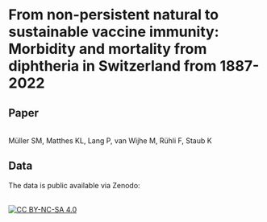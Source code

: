 # From non-persistent natural to sustainable vaccine immunity: Morbidity and mortality from diphtheria in Switzerland from 1887-2022

## Paper

<br >
Müller SM, Matthes KL, Lang P, van Wijhe M, Rühli F, Staub K
<br >

## Data

The data is public available via Zenodo:
<br >
<br >


[![CC BY-NC-SA 4.0][cc-by-nc-sa-image]][cc-by-nc-sa]

[cc-by-nc-sa]: http://creativecommons.org/licenses/by-nc-sa/4.0/
[cc-by-nc-sa-image]: https://licensebuttons.net/l/by-nc-sa/4.0/88x31.png
